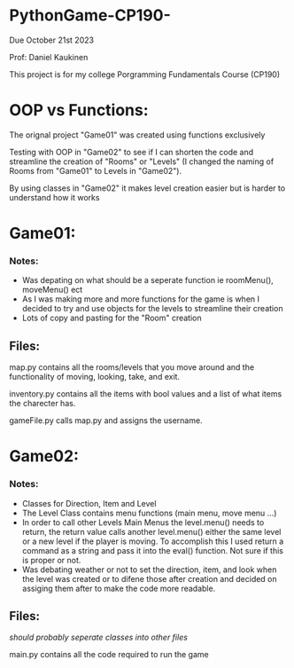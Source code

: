 # PythonGame-CP190-

Due October 21st 2023 

Prof: Daniel Kaukinen


This project is for my college Porgramming Fundamentals Course (CP190)


# OOP vs Functions:

The orignal project "Game01" was created using functions exclusively

Testing with OOP in "Game02" to see if I can shorten the code and streamline the creation of "Rooms" or "Levels" (I changed the naming of Rooms from "Game01" to Levels in "Game02").

By using classes in "Game02" it makes level creation easier but is harder to understand how it works 

# Game01:

### Notes: 

- Was depating on what should be a seperate function ie roomMenu(), moveMenu() ect
- As I was making more and more functions for the game is when I decided to try and use objects for the levels to streamline their creation
- Lots of copy and pasting for the "Room" creation 


## Files:

  map.py contains all the rooms/levels that you move around and the functionality of moving, looking, take, and exit.

  inventory.py contains all the items with bool values and a list of what items the charecter has.

  gameFile.py calls map.py and assigns the username.

# Game02: 

### Notes: 

- Classes for Direction, Item and Level
- The Level Class contains menu functions (main menu, move menu ...)
- In order to call other Levels Main Menus the level.menu() needs to return, the return value calls another level.menu() either the same level or a new level if the player is moving. To accomplish this I used return a command as a string and pass it into the eval() function. Not sure if this is proper or not.
- Was debating weather or not to set the direction, item, and look when the level was created or to difene those after creation and decided on assiging them after to make the code more readable.


## Files:

  *should probably seperate classes into other files*

  main.py contains all the code required to run the game

  

